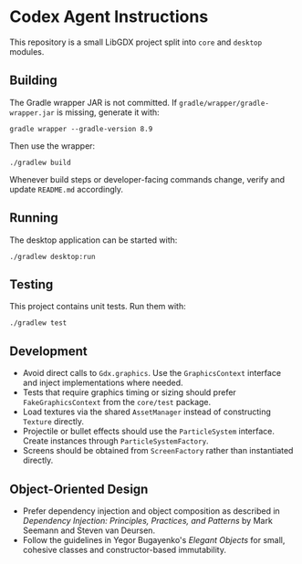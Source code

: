 # Codex Agent Instructions

This repository is a small LibGDX project split into `core` and `desktop` modules.

## Building
The Gradle wrapper JAR is not committed. If `gradle/wrapper/gradle-wrapper.jar` is missing, generate it with:

```
gradle wrapper --gradle-version 8.9
```

Then use the wrapper:

```
./gradlew build
```

Whenever build steps or developer-facing commands change, verify and update `README.md` accordingly.

## Running
The desktop application can be started with:

```
./gradlew desktop:run
```

## Testing
This project contains unit tests. Run them with:

```
./gradlew test
```

## Development
- Avoid direct calls to `Gdx.graphics`. Use the `GraphicsContext` interface and inject implementations where needed.
- Tests that require graphics timing or sizing should prefer `FakeGraphicsContext` from the `core/test` package.
- Load textures via the shared `AssetManager` instead of constructing `Texture` directly.
- Projectile or bullet effects should use the `ParticleSystem` interface. Create instances through `ParticleSystemFactory`.
- Screens should be obtained from `ScreenFactory` rather than instantiated directly.

## Object-Oriented Design
- Prefer dependency injection and object composition as described in *Dependency Injection: Principles, Practices, and Patterns* by Mark Seemann and Steven van Deursen.
- Follow the guidelines in Yegor Bugayenko's *Elegant Objects* for small, cohesive classes and constructor-based immutability.
